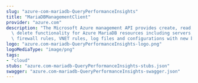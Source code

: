 ```yaml
---
slug: "azure-com-mariadb-QueryPerformanceInsights"
title: "MariaDBManagementClient"
provider: "azure.com"
description: "The Microsoft Azure management API provides create, read, update, and\
  \ delete functionality for Azure MariaDB resources including servers, databases,\
  \ firewall rules, VNET rules, log files and configurations with new business model."
logo: "azure.com-mariadb-QueryPerformanceInsights-logo.png"
logoMediaType: "image/png"
tags:
- "cloud"
stubs: "azure.com-mariadb-QueryPerformanceInsights-stubs.json"
swagger: "azure.com-mariadb-QueryPerformanceInsights-swagger.json"
---
```

